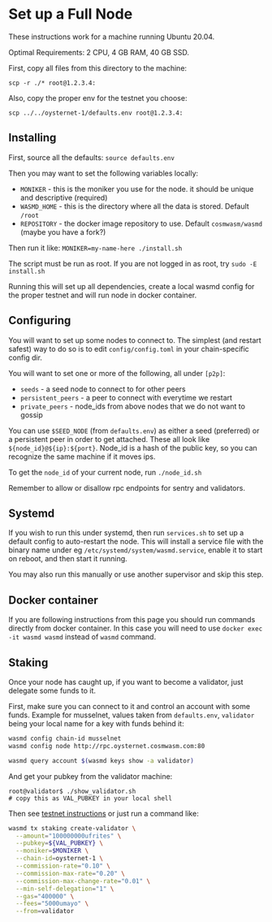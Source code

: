 # Set up a Full Node

These instructions work for a machine running Ubuntu 20.04. 

Optimal Requirements: 2 CPU, 4 GB RAM, 40 GB SSD.

First, copy all files from this directory to the machine:

`scp -r ./* root@1.2.3.4:`

Also, copy the proper env for the testnet you choose:

`scp ../../oysternet-1/defaults.env root@1.2.3.4:`

## Installing

First, source all the defaults: `source defaults.env`

Then you may want to set the following variables locally:

* `MONIKER` - this is the moniker you use for the node. it should be unique and descriptive (required)
* `WASMD_HOME` - this is the directory where all the data is stored. Default `/root`
* `REPOSITORY` - the docker image repository to use. Default `cosmwasm/wasmd` (maybe you have a fork?)

Then run it like: `MONIKER=my-name-here ./install.sh`

The script must be run as root. If you are not logged in as root, try `sudo -E install.sh`

Running this will set up all dependencies, create a local wasmd config for the proper testnet and will run node in docker container.

## Configuring

You will want to set up some nodes to connect to. The simplest (and restart safest) way to do so
is to edit `config/config.toml` in your chain-specific config dir.

You will want to set one or more of the following, all under `[p2p]`:

* `seeds` - a seed node to connect to for other peers
* `persistent_peers` - a peer to connect with everytime we restart
* `private_peers` - node_ids from above nodes that we do not want to gossip

You can use `$SEED_NODE` (from `defaults.env`) as either a seed (preferred) or a persistent peer
in order to get attached. These all look like `${node_id}@${ip}:${port}`. Node_id is a hash of the
public key, so you can recognize the same machine if it moves ips.

To get the `node_id` of your current node, run `./node_id.sh`

Remember to allow or disallow rpc endpoints for sentry and validators.

## Systemd

If you wish to run this under systemd, then run `services.sh` to set up a default config to auto-restart the node.
This will install a service file with the binary name under eg `/etc/systemd/system/wasmd.service`,
enable it to start on reboot, and then start it running.

You may also run this manually or use another supervisor and skip this step.

## Docker container

If you are following instructions from this page you should run commands directly from docker container. In this case you will need to use `docker exec -it wasmd wasmd` instead of `wasmd` command.

## Staking

Once your node has caught up, if you want to become a validator, just delegate some funds to it.

First, make sure you can connect to it and control an account with some funds.
Example for musselnet, values taken from `defaults.env`, `validator` being your local name for a key with funds behind it:

```bash
wasmd config chain-id musselnet
wasmd config node http://rpc.oysternet.cosmwasm.com:80

wasmd query account $(wasmd keys show -a validator)
```

And get your pubkey from the validator machine:

```
root@validator$ ./show_validator.sh
# copy this as VAL_PUBKEY in your local shell
```

Then see [testnet instructions](https://docs.cosmwasm.com/testnets/testnets.html) or just run a command like:

```bash
wasmd tx staking create-validator \
  --amount="100000000ufrites" \
  --pubkey=${VAL_PUBKEY} \
  --moniker=$MONIKER \
  --chain-id=oysternet-1 \
  --commission-rate="0.10" \
  --commission-max-rate="0.20" \
  --commission-max-change-rate="0.01" \
  --min-self-delegation="1" \
  --gas="400000" \
  --fees="5000umayo" \
  --from=validator
```
